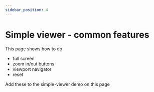 ```yaml
---
sidebar_position: 4
---
```


# Simple viewer - common features


This page shows how to do

 - full screen
 - zoom in/out buttons
 - viewport navigator
 - reset

 Add these to the simple-viewer demo on this page

